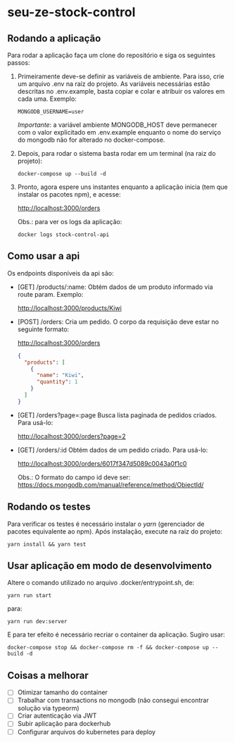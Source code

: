 # seu-ze-stock-control

## Rodando a aplicação

Para rodar a aplicação faça um clone do repositório e siga os seguintes passos:

1. Primeiramente deve-se definir as variáveis de ambiente. Para isso, crie um arquivo .env na raíz do projeto.
   As variáveis necessárias estão descritas no .env.example, basta copiar e colar e atribuir os valores em cada uma. Exemplo:

   ```shell
   MONGODB_USERNAME=user
   ```

   _Importante_: a variável ambiente MONGODB_HOST deve permanecer com o valor explicitado em .env.example enquanto o nome do serviço
   do mongodb não for alterado no docker-compose.

2. Depois, para rodar o sistema basta rodar em um terminal (na raiz do projeto):

   ```shell
   docker-compose up --build -d
   ```

3. Pronto, agora espere uns instantes enquanto a aplicação inicia (tem que instalar os pacotes npm), e acesse:

   <http://localhost:3000/orders>

   Obs.: para ver os logs da aplicação:

   ```shell
   docker logs stock-control-api
   ```

## Como usar a api

Os endpoints disponíveis da api são:

- [GET] /products/:name:
  Obtém dados de um produto informado via route param. Exemplo:

  <http://localhost:3000/products/Kiwi>

- [POST] /orders:
  Cria um pedido. O corpo da requisição deve estar no seguinte formato:

  <http://localhost:3000/orders>

  ```json
  {
    "products": [
      {
        "name": "Kiwi",
        "quantity": 1
      }
    ]
  }
  ```

- [GET] /orders?page=:page
  Busca lista paginada de pedidos criados. Para usá-lo:

  <http://localhost:3000/orders?page=2>

- [GET] /orders/:id
  Obtém dados de um pedido criado. Para usá-lo:

  <http://localhost:3000/orders/6017f347d5089c0043a0f1c0>

  Obs.: O formato do campo id deve ser: <https://docs.mongodb.com/manual/reference/method/ObjectId/>

## Rodando os testes

Para verificar os testes é necessário instalar o _yarn_ (gerenciador de pacotes equivalente ao npm). Após instalação, execute na raiz do projeto:

`yarn install && yarn test`

## Usar aplicação em modo de desenvolvimento

Altere o comando utilizado no arquivo .docker/entrypoint.sh, de:

```shell
yarn run start
```

para:

```shell
yarn run dev:server
```

E para ter efeito é necessário recriar o container da aplicação. Sugiro usar:

```shell
docker-compose stop && docker-compose rm -f && docker-compose up --build -d
```

## Coisas a melhorar

- [ ] Otimizar tamanho do container
- [ ] Trabalhar com transactions no mongodb (não consegui encontrar solução via typeorm)
- [ ] Criar autenticação via JWT
- [ ] Subir aplicação para dockerhub
- [ ] Configurar arquivos do kubernetes para deploy

